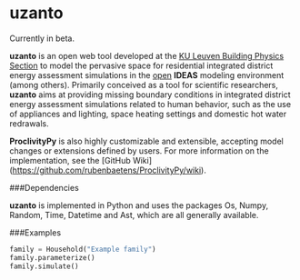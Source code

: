 uzanto
=======

Currently in beta.

**uzanto** is an open web tool developed at the [KU Leuven Building Physics Section](http://bwk.kuleuven.be/bwf/) 
to model the pervasive space for residential integrated district energy assessment simulations in the
[open](https://github.com/open-ideas) **IDEAS** modeling environment (among others).
Primarily conceived as a tool for scientific researchers, **uzanto** aims at providing missing boundary conditions
in integrated district energy assessment simulations related to human behavior, such as the use of appliances and 
lighting, space heating settings and domestic hot water redrawals.

**ProclivityPy** is also highly customizable and extensible, accepting model changes or extensions defined by users. 
For more information on the implementation, see the [GitHub Wiki]
(https://github.com/rubenbaetens/ProclivityPy/wiki).

###Dependencies

**uzanto** is implemented in Python and uses the packages Os, Numpy, Random, Time, Datetime and Ast, which are
all generally available.

###Examples

```python
family = Household("Example family")
family.parameterize()
family.simulate()
```

